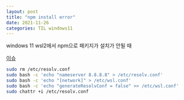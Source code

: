 ```yaml
---
layout: post
title: "npm install error"
date: 2021-11-26
categories: TIL windows11 
---
```



windows 11 wsl2에서 npm으로 패키지가 설치가 안될 때

[이슈](https://github.com/microsoft/WSL/issues/7254)

```bash
sudo rm /etc/resolv.conf
sudo bash -c 'echo "nameserver 8.8.8.8" > /etc/resolv.conf'
sudo bash -c 'echo "[network]" > /etc/wsl.conf'
sudo bash -c 'echo "generateResolvConf = false" >> /etc/wsl.conf'
sudo chattr +i /etc/resolv.conf
```


